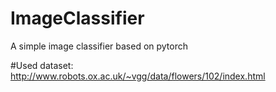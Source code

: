 # ImageClassifier
A simple image classifier based on pytorch

#Used dataset:
http://www.robots.ox.ac.uk/~vgg/data/flowers/102/index.html
